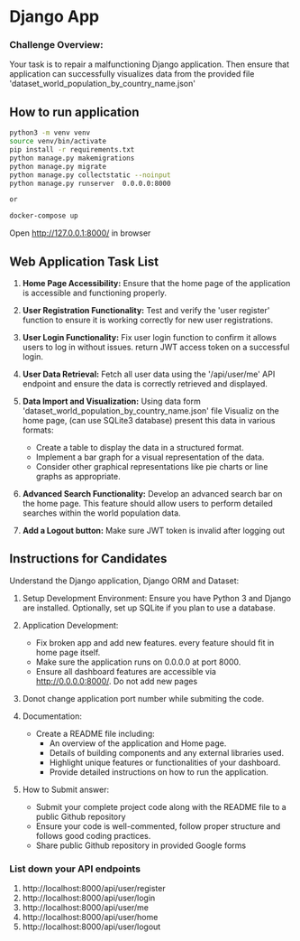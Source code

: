 # Django App  
### Challenge Overview:

Your task is to repair a malfunctioning Django application. Then ensure that application can successfully visualizes data from the provided file 'dataset_world_population_by_country_name.json' 

## How to run application

```bash
python3 -m venv venv
source venv/bin/activate
pip install -r requirements.txt 
python manage.py makemigrations 
python manage.py migrate 
python manage.py collectstatic --noinput 
python manage.py runserver  0.0.0.0:8000

or

docker-compose up   
```

Open http://127.0.0.1:8000/ in browser

## Web Application Task List

1. **Home Page Accessibility:** Ensure that the home page of the application is accessible and functioning properly.

2. **User Registration Functionality:** Test and verify the 'user register' function to ensure it is working correctly for new user registrations.

3. **User Login Functionality:** Fix user login function to confirm it allows users to log in without issues. return JWT access token on a successful login.

4. **User Data Retrieval:** Fetch all user data using the '/api/user/me' API endpoint and ensure the data is correctly retrieved and displayed.

5. **Data Import and Visualization:** Using data form 'dataset_world_population_by_country_name.json' file Visualiz on the home page, (can use SQLite3 database) present this data in various formats:
    - Create a table to display the data in a structured format.
    - Implement a bar graph for a visual representation of the data.
    - Consider other graphical representations like pie charts or line graphs as appropriate.

6. **Advanced Search Functionality:** Develop an advanced search bar on the home page. This feature should allow users to perform detailed searches within the world population data.
7. **Add a Logout button:** Make sure JWT token is invalid after logging out 

## Instructions for Candidates

Understand the Django application, Django ORM and Dataset:  

1. Setup Development Environment:
    Ensure you have Python 3 and Django are installed.
    Optionally, set up SQLite if you plan to use a database.

2. Application Development:
    - Fix broken app and add new features. every feature should fit in home page itself. 
    - Make sure the application runs on 0.0.0.0 at port 8000.
    - Ensure all dashboard features are accessible via http://0.0.0.0:8000/. Do not add new pages

5. Donot change application port number while submiting the code. 

6. Documentation:
    - Create a README file including:
        - An overview of the application and Home page.
        - Details of building components and any external libraries used.
        - Highlight unique features or functionalities of your dashboard.
        - Provide detailed instructions on how to run the application.

7. How to Submit answer:
    - Submit your complete project code along with the README file to a public Github repository
    - Ensure your code is well-commented, follow proper structure and follows good coding practices.
    - Share public Github repository in provided Google forms

### List down your API endpoints
1. http://localhost:8000/api/user/register
2. http://localhost:8000/api/user/login
3. http://localhost:8000/api/user/me
4. http://localhost:8000/api/user/home
5. http://localhost:8000/api/user/logout